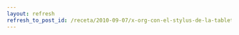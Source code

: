```yaml
---
layout: refresh
refresh_to_post_id: /receta/2010-09-07/x-org-con-el-stylus-de-la-tablet-hp-compaq-tc1100-en-debian
---
```

